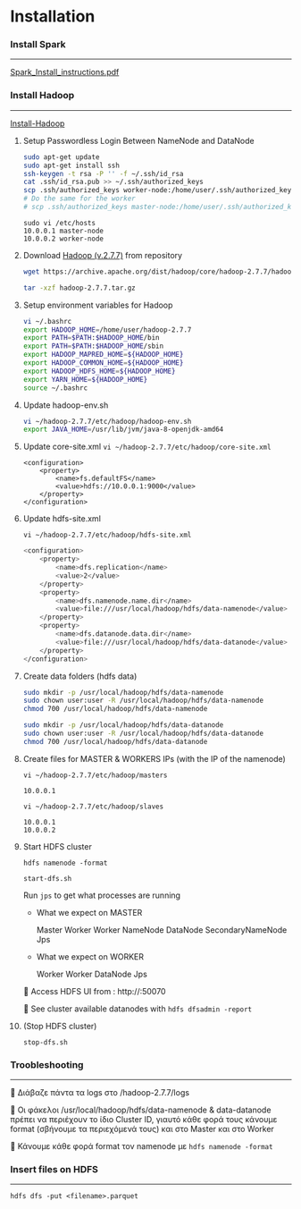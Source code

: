 # Installation

### Install Spark
---

[Spark_Install_instructions.pdf](https://github.com/nickbel7/ntua-advanced-databases/blob/master/Installation/Spark_Install_instructions.pdf)


### Install Hadoop

---

[Install-Hadoop](https://sparkbyexamples.com/hadoop/apache-hadoop-installation/)

1. Setup Passwordless Login Between NameNode and DataNode
    
    ```bash
    sudo apt-get update
    sudo apt-get install ssh
    ssh-keygen -t rsa -P '' -f ~/.ssh/id_rsa
    cat .ssh/id_rsa.pub >> ~/.ssh/authorized_keys
    scp .ssh/authorized_keys worker-node:/home/user/.ssh/authorized_keys
    # Do the same for the worker
    # scp .ssh/authorized_keys master-node:/home/user/.ssh/authorized_keys
    ```
    
    ```
    sudo vi /etc/hosts
    10.0.0.1 master-node
    10.0.0.2 worker-node
    ```
    
2. Download [Hadoop (v.2.7.7)](https://archive.apache.org/dist/hadoop/core/hadoop-2.7.7/) from repository
    
    ```bash
    wget https://archive.apache.org/dist/hadoop/core/hadoop-2.7.7/hadoop-2.7.7.tar.gz
    ```
    
    ```bash
    tar -xzf hadoop-2.7.7.tar.gz
    ```
    
3. Setup environment variables for Hadoop
    
    ```bash
    vi ~/.bashrc
    export HADOOP_HOME=/home/user/hadoop-2.7.7
    export PATH=$PATH:$HADOOP_HOME/bin
    export PATH=$PATH:$HADOOP_HOME/sbin
    export HADOOP_MAPRED_HOME=${HADOOP_HOME}
    export HADOOP_COMMON_HOME=${HADOOP_HOME}
    export HADOOP_HDFS_HOME=${HADOOP_HOME}
    export YARN_HOME=${HADOOP_HOME}
    source ~/.bashrc
    ```
    
4. Update hadoop-env.sh
    
    ```bash
    vi ~/hadoop-2.7.7/etc/hadoop/hadoop-env.sh
    export JAVA_HOME=/usr/lib/jvm/java-8-openjdk-amd64
    ```
    
5. Update core-site.xml
`vi ~/hadoop-2.7.7/etc/hadoop/core-site.xml`
    
    ```
    <configuration>
        <property>
            <name>fs.defaultFS</name>
            <value>hdfs://10.0.0.1:9000</value>
        </property>
    </configuration>
    ```
    
6. Update hdfs-site.xml
    
    `vi ~/hadoop-2.7.7/etc/hadoop/hdfs-site.xml`
    
    ```bash
    <configuration>
        <property>
            <name>dfs.replication</name>
            <value>2</value>
        </property>
        <property>
            <name>dfs.namenode.name.dir</name>
            <value>file:///usr/local/hadoop/hdfs/data-namenode</value>
        </property>
        <property>
            <name>dfs.datanode.data.dir</name>
            <value>file:///usr/local/hadoop/hdfs/data-datanode</value>
        </property>
    </configuration>
    ```
    
7. Create data folders (hdfs data)
    
    ```bash
    sudo mkdir -p /usr/local/hadoop/hdfs/data-namenode
    sudo chown user:user -R /usr/local/hadoop/hdfs/data-namenode
    chmod 700 /usr/local/hadoop/hdfs/data-namenode
    ```
    
    ```bash
    sudo mkdir -p /usr/local/hadoop/hdfs/data-datanode
    sudo chown user:user -R /usr/local/hadoop/hdfs/data-datanode
    chmod 700 /usr/local/hadoop/hdfs/data-datanode
    ```
    
8. Create files for MASTER & WORKERS IPs (with the IP of the namenode)
    
    `vi ~/hadoop-2.7.7/etc/hadoop/masters`
    
    ```
    10.0.0.1
    ```
    
    `vi ~/hadoop-2.7.7/etc/hadoop/slaves`
    
    ```
    10.0.0.1
    10.0.0.2
    ```
    
9. Start HDFS cluster
    
    `hdfs namenode -format`
    
    `start-dfs.sh`
    
    Run `jps` to get what processes are running
    
    - What we expect on MASTER
        
        Master
        Worker
        Worker
        NameNode
        DataNode
        SecondaryNameNode
        Jps
        
    - What we expect on WORKER
        
        Worker
        Worker
        DataNode
        Jps
        
    
    📌 Access HDFS UI from : http://<global-ip>:50070
    
    📌 See cluster available datanodes with `hdfs dfsadmin -report`
    
10. (Stop HDFS cluster)
    
    `stop-dfs.sh`
    

### Troobleshooting
---

📌 Διάβαζε πάντα τα logs στο /hadoop-2.7.7/logs

📌 Οι φάκελοι /usr/local/hadoop/hdfs/data-namenode & data-datanode πρέπει να περιέχουν το ίδιο Cluster ID, γιαυτό κάθε φορά τους κάνουμε format (σβήνουμε τα περιεχόμενά τους) και στο Master και στο Worker

📌 Κάνουμε κάθε φορά format τον namenode με `hdfs namenode -format`

### Insert files on HDFS

---

`hdfs dfs -put <filename>.parquet`
